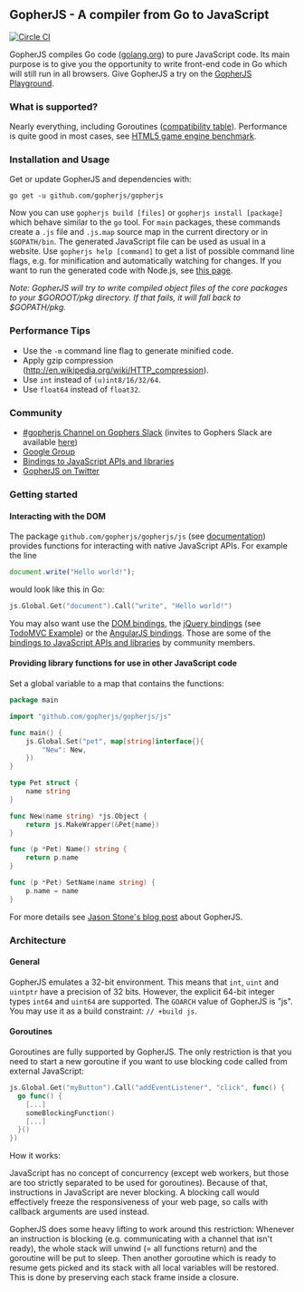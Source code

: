 GopherJS - A compiler from Go to JavaScript
-------------------------------------------

[![Circle CI](https://circleci.com/gh/gopherjs/gopherjs.svg?style=svg)](https://circleci.com/gh/gopherjs/gopherjs)

GopherJS compiles Go code ([golang.org](http://golang.org/)) to pure JavaScript code. Its main purpose is to give you the opportunity to write front-end code in Go which will still run in all browsers. Give GopherJS a try on the [GopherJS Playground](http://gopherjs.github.io/playground/).

### What is supported?
Nearly everything, including Goroutines ([compatibility table](https://github.com/gopherjs/gopherjs/blob/master/doc/packages.md)). Performance is quite good in most cases, see [HTML5 game engine benchmark](http://ajhager.github.io/enj/).

### Installation and Usage
Get or update GopherJS and dependencies with:

```
go get -u github.com/gopherjs/gopherjs
```

Now you can use  `gopherjs build [files]` or `gopherjs install [package]` which behave similar to the `go` tool. For `main` packages, these commands create a `.js` file and `.js.map` source map in the current directory or in `$GOPATH/bin`. The generated JavaScript file can be used as usual in a website. Use `gopherjs help [command]` to get a list of possible command line flags, e.g. for minification and automatically watching for changes. If you want to run the generated code with Node.js, see [this page](https://github.com/gopherjs/gopherjs/blob/master/doc/syscalls.md).

*Note: GopherJS will try to write compiled object files of the core packages to your $GOROOT/pkg directory. If that fails, it will fall back to $GOPATH/pkg.*

### Performance Tips

- Use the `-m` command line flag to generate minified code.
- Apply gzip compression (http://en.wikipedia.org/wiki/HTTP_compression).
- Use `int` instead of `(u)int8/16/32/64`.
- Use `float64` instead of `float32`.

### Community
- [#gopherjs Channel on Gophers Slack](https://gophers.slack.com/messages/gopherjs/) (invites to Gophers Slack are available [here](http://blog.gopheracademy.com/gophers-slack-community/#how-can-i-be-invited-to-join:2facdc921b2310f18cb851c36fa92369))
- [Google Group](https://groups.google.com/d/forum/gopherjs)
- [Bindings to JavaScript APIs and libraries](https://github.com/gopherjs/gopherjs/wiki/bindings)
- [GopherJS on Twitter](https://twitter.com/GopherJS)

### Getting started
#### Interacting with the DOM
The package `github.com/gopherjs/gopherjs/js` (see [documentation](http://godoc.org/github.com/gopherjs/gopherjs/js)) provides functions for interacting with native JavaScript APIs. For example the line

```js
document.write("Hello world!");
```

would look like this in Go:

```go
js.Global.Get("document").Call("write", "Hello world!")
```

You may also want use the [DOM bindings](http://dominik.honnef.co/go/js/dom), the [jQuery bindings](https://github.com/gopherjs/jquery) (see [TodoMVC Example](https://github.com/gopherjs/todomvc)) or the [AngularJS bindings](https://github.com/gopherjs/go-angularjs). Those are some of the [bindings to JavaScript APIs and libraries](https://github.com/gopherjs/gopherjs/wiki/bindings) by community members.

#### Providing library functions for use in other JavaScript code
Set a global variable to a map that contains the functions:

```go
package main

import "github.com/gopherjs/gopherjs/js"

func main() {
	js.Global.Set("pet", map[string]interface{}{
		"New": New,
	})
}

type Pet struct {
	name string
}

func New(name string) *js.Object {
	return js.MakeWrapper(&Pet{name})
}

func (p *Pet) Name() string {
	return p.name
}

func (p *Pet) SetName(name string) {
	p.name = name
}
```

For more details see [Jason Stone's blog post](http://legacytotheedge.blogspot.de/2014/03/gopherjs-go-to-javascript-transpiler.html) about GopherJS.

### Architecture

#### General
GopherJS emulates a 32-bit environment. This means that `int`, `uint` and `uintptr` have a precision of 32 bits. However, the explicit 64-bit integer types `int64` and `uint64` are supported. The `GOARCH` value of GopherJS is "js". You may use it as a build constraint: `// +build js`.

#### Goroutines
Goroutines are fully supported by GopherJS. The only restriction is that you need to start a new goroutine if you want to use blocking code called from external JavaScript:

```go
js.Global.Get("myButton").Call("addEventListener", "click", func() {
  go func() {
    [...]
    someBlockingFunction()
    [...]
  }()
})
```

How it works:

JavaScript has no concept of concurrency (except web workers, but those are too strictly separated to be used for goroutines). Because of that, instructions in JavaScript are never blocking. A blocking call would effectively freeze the responsiveness of your web page, so calls with callback arguments are used instead.

GopherJS does some heavy lifting to work around this restriction: Whenever an instruction is blocking (e.g. communicating with a channel that isn't ready), the whole stack will unwind (= all functions return) and the goroutine will be put to sleep. Then another goroutine which is ready to resume gets picked and its stack with all local variables will be restored. This is done by preserving each stack frame inside a closure.
